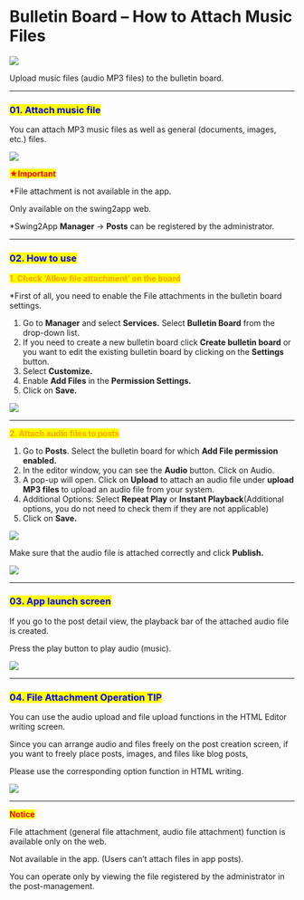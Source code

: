 # Bulletin Board – How to Attach Music Files

![](https://support.swing2app.com/wp-content/uploads/2019/05/bb2.png)

Upload music files (audio MP3 files) to the bulletin board.

***

### <mark style="color:blue;">**01. Attach music file**</mark>

You can attach MP3 music files as well as general (documents, images, etc.) files.

![](https://support.swing2app.com/wp-content/uploads/2019/05/att\_music.png)

<mark style="color:red;">**★Important**</mark>

\*File attachment is not available in the app.

Only available on the swing2app web.

\*Swing2App **Manager** → **Posts** can be registered by the administrator.

***

### <mark style="color:blue;">**02. How to use**</mark>



<mark style="color:orange;">**1. Check ‘Allow file attachment’ on the board**</mark>

\*First of all, you need to enable the File attachments in the bulletin board settings.

1. Go to **Manager** and select **Services.** Select **Bulletin Board** from the drop-down list.
2. If you need to create a new bulletin board click **Create bulletin board** or you want to edit the existing bulletin board by clicking on the **Settings** button.
3. Select **Customize.**&#x20;
4. Enable **Add Files** in the **Permission Settings.**
5. Click on **Save.**

![](https://support.swing2app.com/wp-content/uploads/2019/05/b15-e1587040743534-1.png)

***

<mark style="color:orange;">**2. Attach audio files to posts**</mark>

1. Go to **Posts**. Select the bulletin board for which **Add File permission enabled.**
2. In the editor window, you can see the **Audio** button. Click on Audio.
3. A pop-up will open. Click on **Upload** to attach an audio file under **upload MP3 files** to upload an audio file from your system.
4. Additional Options: Select **Repeat Play** or **Instant Playback**(Additional options, you do not need to check them if they are not applicable)
5. Click on **Save.**

![](https://support.swing2app.com/wp-content/uploads/2019/05/attmusic.png)

Make sure that the audio file is attached correctly and click **Publish.**

![](https://support.swing2app.com/wp-content/uploads/2019/05/attmusic1.png)

***

### <mark style="color:blue;">**03. App launch screen**</mark>

If you go to the post detail view, the playback bar of the attached audio file is created.

Press the play button to play audio (music).

![](https://support.swing2app.com/wp-content/uploads/2019/05/Group-252@3x.png)

***

### <mark style="color:blue;">**04. File Attachment Operation TIP**</mark>

You can use the audio upload and file upload functions in the HTML Editor writing screen.

Since you can arrange audio and files freely on the post creation screen, if you want to freely place posts, images, and files like blog posts,

Please use the corresponding option function in HTML writing.

![](https://support.swing2app.com/wp-content/uploads/2019/05/b18-e1588065692591.png)

***

<mark style="color:red;">**Notice**</mark>

File attachment (general file attachment, audio file attachment) function is available only on the web.

Not available in the app. (Users can’t attach files in app posts).

&#x20;You can operate only by viewing the file registered by the administrator in the post-management.
